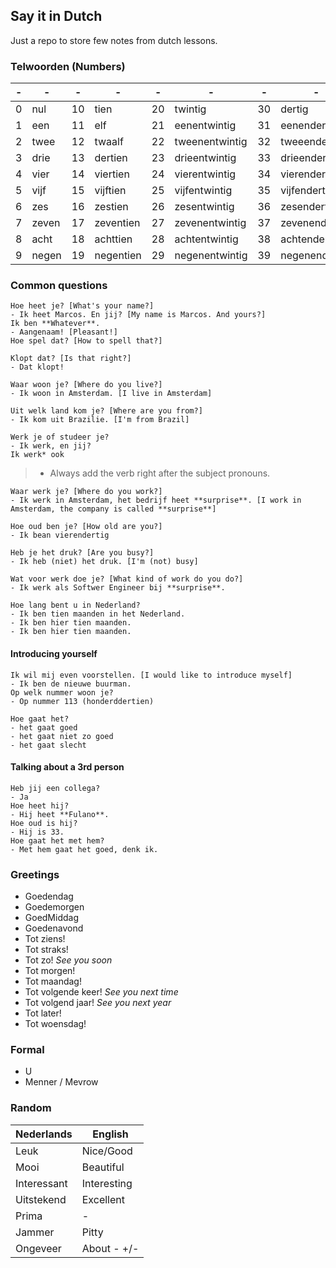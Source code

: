 Say it in Dutch
---
Just a repo to store few notes from dutch lessons.

### Telwoorden (Numbers)
| - | - | - | - | - | - | - | - | - | - | - | - |
|---|---|---|---|---|---|---|---|---|---|---|---|
| 0 |nul  | 10 |tien     | 20 |twintig       | 30 |dertig        | 40 |veertig       | 50   |vijftig             |
| 1 |een  | 11 |elf      | 21 |eenentwintig  | 31 |eenendertig   | 41 |eenenveertig  | 60   |zestig              |
| 2 |twee | 12 |twaalf   | 22 |tweenentwintig| 32 |tweeendertig  | 42 |tweeenveertig | 70   |zeventig            |
| 3 |drie | 13 |dertien  | 23 |drieentwintig | 33 |drieendertig  | 43 |drieenveertig | 80   |achttig             |
| 4 |vier | 14 |viertien | 24 |vierentwintig | 34 |vierendertig  | 44 |viereenveertig| 90   |negentig            |
| 5 |vijf | 15 |vijftien | 25 |vijfentwintig | 35 |vijfendertig  | 45 |vijfenveertig | 100  |honderd             |
| 6 |zes  | 16 |zestien  | 26 |zesentwintig  | 36 |zesendertig   | 46 |zesenveertig  | 113  |dertienhonderd      |
| 7 |zeven| 17 |zeventien| 27 |zevenentwintig| 37 |zevenendertirg| 47 |zevenenveertig| 152  |honderdtweeenvijftig|
| 8 |acht | 18 |achttien | 28 |achtentwintig | 38 |achtendertig  | 48 |achtenveertig | 200  |tweehonderd         |
| 9 |negen| 19 |negentien| 29 |negenentwintig| 39 |negenendertig | 49 |negenenveertig| 1000 |duizend             |

### Common questions

```text
Hoe heet je? [What's your name?]
- Ik heet Marcos. En jij? [My name is Marcos. And yours?]
Ik ben **Whatever**.
- Aangenaam! [Pleasant!]
Hoe spel dat? [How to spell that?]
```

```text
Klopt dat? [Is that right?]
- Dat klopt!
```

```text
Waar woon je? [Where do you live?]
- Ik woon in Amsterdam. [I live in Amsterdam]
```

```text
Uit welk land kom je? [Where are you from?]
- Ik kom uit Brazilie. [I'm from Brazil]
```
```text
Werk je of studeer je?
- Ik werk, en jij?
Ik werk* ook
```
>* Always add the verb right after the subject pronouns.

```text
Waar werk je? [Where do you work?]
- Ik werk in Amsterdam, het bedrijf heet **surprise**. [I work in Amsterdam, the company is called **surprise**]
```

```text
Hoe oud ben je? [How old are you?]
- Ik bean vierendertig
```

```text
Heb je het druk? [Are you busy?]
- Ik heb (niet) het druk. [I'm (not) busy]
```

```text
Wat voor werk doe je? [What kind of work do you do?]
- Ik werk als Softwer Engineer bij **surprise**.
```

```text
Hoe lang bent u in Nederland?
- Ik ben tien maanden in het Nederland.
- Ik ben hier tien maanden.
- Ik ben hier tien maanden.
```

#### Introducing yourself
```
Ik wil mij even voorstellen. [I would like to introduce myself]
- Ik ben de nieuwe buurman.
Op welk nummer woon je?
- Op nummer 113 (honderddertien)
```

```
Hoe gaat het?
- het gaat goed
- het gaat niet zo goed
- het gaat slecht
```

#### Talking about a 3rd person
```
Heb jij een collega?
- Ja  
Hoe heet hij?  
- Hij heet **Fulano**.  
Hoe oud is hij?  
- Hij is 33.  
Hoe gaat het met hem?  
- Met hem gaat het goed, denk ik.  
```

### Greetings

 - Goedendag
 - Goedemorgen
 - GoedMiddag
 - Goedenavond
 - Tot ziens!
 - Tot straks!
 - Tot zo! _See you soon_
 - Tot morgen!
 - Tot maandag!
 - Tot volgende keer! _See you next time_
 - Tot volgend jaar! _See you next year_
 - Tot later!
 - Tot woensdag!
 
 ### Formal
 
  - U
  - Menner / Mevrow
  
### Random  

|Nederlands |English    |
|-----------|-----------|
|Leuk       |Nice/Good  |
|Mooi       |Beautiful  |
|Interessant|Interesting|
|Uitstekend |Excellent  |
|Prima      |     -     |
|Jammer     |Pitty      |
|Ongeveer   |About - +/-|
